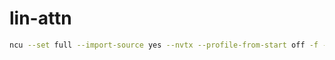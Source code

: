 # lin-attn

```bash
ncu --set full --import-source yes --nvtx --profile-from-start off -f -o out python ncu.py
```

